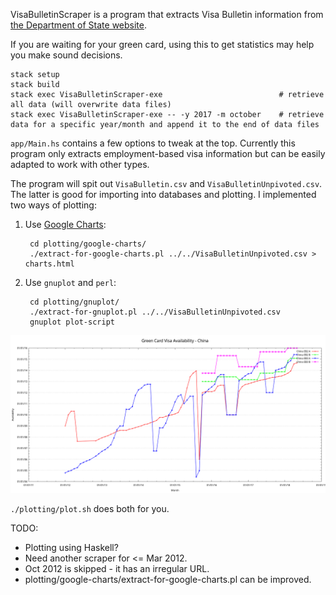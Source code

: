 VisaBulletinScraper is a program that extracts Visa Bulletin information from
[the Department of State website](https://travel.state.gov/content/visas/en/law-and-policy/bulletin.html).

If you are waiting for your green card, using this to get statistics may help
you make sound decisions.

    stack setup
    stack build
    stack exec VisaBulletinScraper-exe                          # retrieve all data (will overwrite data files)
    stack exec VisaBulletinScraper-exe -- -y 2017 -m october    # retrieve data for a specific year/month and append it to the end of data files

`app/Main.hs` contains a few options to tweak at the top.  Currently this
program only extracts employment-based visa information but can be easily
adapted to work with other types.

The program will spit out `VisaBulletin.csv` and `VisaBulletinUnpivoted.csv`.
The latter is good for importing into databases and plotting.  I implemented
two ways of plotting:

1. Use [Google Charts](https://developers.google.com/chart/):

        cd plotting/google-charts/
        ./extract-for-google-charts.pl ../../VisaBulletinUnpivoted.csv > charts.html

2. Use `gnuplot` and `perl`:

        cd plotting/gnuplot/
        ./extract-for-gnuplot.pl ../../VisaBulletinUnpivoted.csv
        gnuplot plot-script

  ![Green Card Visa Availability - China](plotting/gnuplot/VisaAvailabilityChina.png)

`./plotting/plot.sh` does both for you.

TODO:
- Plotting using Haskell?
- Need another scraper for <= Mar 2012.
- Oct 2012 is skipped - it has an irregular URL.
- plotting/google-charts/extract-for-google-charts.pl can be improved.
